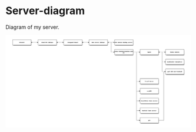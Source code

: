 # Server-diagram
Diagram of my server.

![](https://raw.githubusercontent.com/neoedenergo/Server-diagram/refs/heads/main/server.png)
